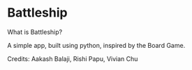 # Battleship

What is Battleship?

A simple app, built using python, inspired by the Board Game.

Credits: Aakash Balaji, Rishi Papu, Vivian Chu
